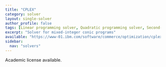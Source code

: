 ```yaml
---
title: "CPLEX"
category: solver
layout: single-solver
author_profile: false
tags: [Linear programming solver, Quadratic programming solver, Second-order cone programming solver, Mixed-integer linear programming solver,Mixed-integer quadratic programming solver,Mixed-integer second-order cone programming solver, Mixed-integer conic programming solver, Nonconvex quadratic programming solver]
excerpt: "Solver for mixed-integer conic programs"
available: "https://www-01.ibm.com/software/commerce/optimization/cplex-optimizer/"
sidebar:
  nav: "solvers"
---
```


Academic license available.
